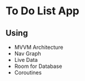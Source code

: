 # To Do List App

## Using
- MVVM Architecture
- Nav Graph
- Live Data
- Room for Database
- Coroutines